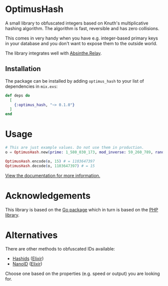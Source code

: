 # OptimusHash

A small library to obfuscated integers based on Knuth's multiplicative hashing algorithm. The algorithm is fast, reversible and has zero collisions.

This comes in very handy when you have e.g. integer-based primary keys in your database and you don't want to expose them to the outside world.

The library integrates well with [Absinthe.Relay](https://hexdocs.pm/optimus_hash/absinthe-relay.html#content).

## Installation

The package can be installed by adding `optimus_hash` to your list of dependencies in `mix.exs`:

```elixir
def deps do
  [
    {:optimus_hash, "~> 0.1.0"}
  ]
end
```

# Usage

```elixir
# This are just example values. Do not use them in production.
o = OptimusHash.new(prime: 1_580_030_173, mod_inverse: 59_260_789, random: 1_163_945_558)

OptimusHash.encode(o, 15) # = 1103647397
OptimusHash.decode(o, 1103647397) # = 15
```

[View the documentation for more information.](https://hexdocs.pm/optimus_hash)

# Acknowledgements

This library is based on the [Go package](https://github.com/pjebs/optimus-go) which in turn is based on the [PHP library](https://github.com/jenssegers/optimus).

# Alternatives

There are other methods to obfuscated IDs available:

* [Hashids](https://hashids.org/) ([Elixir](https://github.com/alco/hashids-elixir))
* [NanoID](https://github.com/ai/nanoid) ([Elixir](https://github.com/railsmechanic/nanoid))

Choose one based on the properties (e.g. speed or output) you are looking for.
